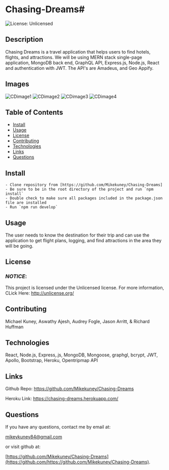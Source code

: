 # Chasing-Dreams# 

![License: Unlicensed](https://img.shields.io/badge/License-Unlicensed-blue.svg)

## Description 

Chasing Dreams is a travel application that helps users to find hotels, flights, and attractions. We will be using MERN stack single-page application, MongoDB back end, GraphQL API, Express.js, Node.js, React and authentication with JWT. The API's are  Amadeus, and Geo Appify. 

## Images
![CDimage1](https://user-images.githubusercontent.com/96913841/179884168-556f0694-8f67-438f-9b45-97fdf9a10a4a.png)
![CDimage2](https://user-images.githubusercontent.com/96913841/179884284-0c6e30db-16e8-4dd5-b006-87eec1701894.png)
![CDimage3](https://user-images.githubusercontent.com/96913841/179884382-fee8b426-fd2c-49d9-9d32-3418510cc532.png)
![CDimage4](https://user-images.githubusercontent.com/96913841/179884475-ffca8e83-6d89-4f0f-83d7-240185285a8b.png)
## Table of Contents
* [Install](#install)
* [Usage](#usage)
* [License](#license)
* [Contributing](#contribution)
* [Technologies](#technologies)
* [Links](#links)
* [Questions](#questions)


## Install
    - Clone repository from [https://github.com/Mikekuney/Chasing-Dreams]
    - Be sure to be in the root directory of the project and run `npm install`
    - Double check to make sure all packages included in the package.json file are installed
    - Run `npm run develop`


## Usage

The user needs to know the destination for their trip and can use the application to get flight plans, logging, and find attractions in the area they will be going.


## License
### <em>NOTICE</em>:
This project is licensed under the Unlicensed license.
For more information, CLick Here:
http://unlicense.org/


## Contributing 
Michael Kuney, Aswathy Ajesh, Audrey Fogle, Jason Arritt, & Richard Huffman


## Technologies
React, Node.js, Express,.js, MongoDB, Mongoose, graphgl, bcrypt, JWT, Apollo, Bootstrap, Heroku, Opentripmap API


## Links
Github Repo: https://github.com/Mikekuney/Chasing-Dreams

Heroku Link: https://chasing-dreams.herokuapp.com/


## Questions
If you have any questions, contact me by email at:

 [mikeykuney84@gmail.com](mailto:mikeykuney84@gamil.com)

 or visit github at:

 [https://github.com/Mikekuney/Chasing-Dreams](https://github.com/https://github.com/Mikekuney/Chasing-Dreams).
